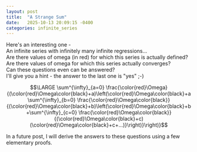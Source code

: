 ```yaml
---
layout: post
title:  "A Strange Sum"
date:   2025-10-13 20:09:15 -0400
categories: infinite_series
---
```


Here's an interesting one -<br>An infinite series with infinitely many infinite regressions...<br>Are there values of omega (in red) for which this series is actually defined?<br>Are there values of omega for which this series actually converges?<br>Can these questions even can be answered?<br>I'll give you a hint - the answer to the last one is "yes"   ;-)

$$\LARGE \sum^{\infty}_{a=0} \frac{\color{red}\Omega}{(\color{red}\Omega\color{black}+a)\left(\color{red}\Omega\color{black}+a\sum^{\infty}_{b=0} \frac{\color{red}\Omega\color{black}}{(\color{red}\Omega\color{black}+b)\left(\color{red}\Omega\color{black}+b+\sum^{\infty}_{c=0} \frac{\color{red}\Omega\color{black}}{(\color{red}\Omega\color{black}+c)(\color{red}\Omega\color{black}+c+...)}\right)}\right)}$$


In a future post, I will derive the answers to these questions using a few elementary proofs.


